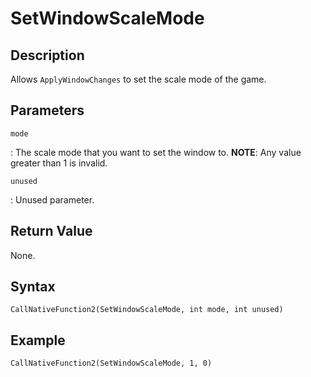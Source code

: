 # SetWindowScaleMode

## Description
Allows `ApplyWindowChanges` to set the scale mode of the game.

## Parameters
`mode`

:   The scale mode that you want to set the window to.
**NOTE**: Any value greater than 1 is invalid.

`unused`

:   Unused parameter.

## Return Value
None.

## Syntax
```
CallNativeFunction2(SetWindowScaleMode, int mode, int unused)
```

## Example
```
CallNativeFunction2(SetWindowScaleMode, 1, 0)
```